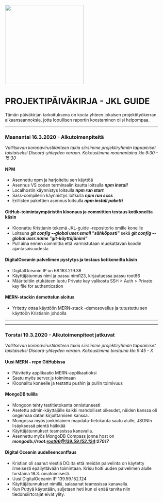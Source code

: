 <img src="https://student.labranet.jamk.fi/~M1921/webohjelm/kartta/kompassi_web.png"  width="260">

# PROJEKTIPÄIVÄKIRJA - JKL GUIDE

Tämän päiväkirjan tarkoituksena on koota yhteen jokaisen projektityökerran aikaansaannoksia, jotta lopullisen raportin koostaminen olisi helpompaa.

-------------------------
### Maanantai 16.3.2020 - Alkutoimenpiteitä

*Vallitsevan koronavirustilanteen takia siirsimme projektiryhmän tapaamiset toistaiseksi Discord-yhteyden varaan. 
Kokoustimme maanantaina klo 9:30 - 15:30*

#### NPM
* Asennettu npm ja harjoiteltu sen käyttöä
* Asennus VS coden terminaalin kautta loitsulla ***npm install***
* Localhostin käynnistys loitsulla ***npm run start***
* Sass-compilerin käynnistys loitsulla ***npm run scss***
* Erillisten pakettien asennus loitsulla ***npm install paketti***

#### GitHub-toimintaympäristön kloonaus ja committien testaus kotikoneilta käsin
* Kloonattu Kristianin tekemä JKL-guide -repositorio omille koneille 
* Loitsuna ***git config --global user.email "sähköposti"*** sekä ***git config --global user.name "git-käyttäjänimi"***
* Pull aina ennen committia että varmistutaan muokattavan koodin ajantasaisuudesta

#### DigitalOceanin palvelimen pystytys ja testaus kotikoneilta käsin
* DigitalOceanin IP on 68.183.219.38
* Käyttäjätunnus nimi ja passu nimi123, kirjautuessa passu root66
* Määriteltiin etukäteen luotu Private key valikosta SSH > Auth > Private key file for authentication 

#### MERN-stackin demottelun aloitus
* Yritetty ottaa käyttöön MERN-stack -demosovellus ja tutustuttu sen käyttöön Kristianin johdolla

-------------------------
-------------------------
### Torstai 19.3.2020 - Alkutoimenpiteet jatkuvat

*Vallitsevan koronavirustilanteen takia siirsimme projektiryhmän tapaamiset toistaiseksi Discord-yhteyden varaan. 
Kokoustimme torstaina klo 9:45 - X*

#### Uusi MERN - repo GitHubissa
* Päivitetty applikaatio MERN-applikaatioksi
* Saatu myös server.js toimimaan 
* Kloonailtu koneelle ja testattu pushin ja pullin toimivuus

#### MongoDB tulilla
* Mongoon tehty testitietokanta onnistuneesti 
* Asetettu admin-käyttäjälle kaikki mahdolliset oikeudet, näiden kanssa oli ongelmaa datan kirjoittamisen kanssa.
* Mongossa myös jonkinlainen mapdata-tietokanta saatu alulle, JSONIn lisäyksessä pientä häikkää
* Käyttäjätunnukset teamssissa kanavalla.
* Asennettu myös MongoDB Compass jonne host on ***mongodb://root:root66@139.59.152.124:27017***

#### Digital Oceanin uudelleenconffaus
* Kristian oli saanut viestiä DO:lta että meidän palvelinta on käytetty ilmeisesti epäilyttävään toimintaan. Krisu hoiti uuden palvelimen alulle torstaina 18.3. omatoimisesti. 
* Uusi DigitalOceanin IP 139.59.152.124
* Käyttäjätunnukset nimillä, salasanat teamssissa kanavalla.
* Kun Puttyä käytetään, suljetaan heti kun ei enää tarvita niin tiedonsiirtorajat eivät ylity.
